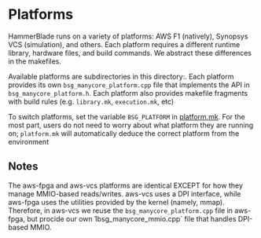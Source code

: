 # Platforms

HammerBlade runs on a variety of platforms: AWS F1 (natively),
Synopsys VCS (simulation), and others. Each platform requires a
different runtime library, hardware files, and build commands.
We abstract these differences in the makefiles. 

Available platforms are subdirectories in this directory:. Each
platform provides its own `bsg_manycore_platform.cpp` file that
implements the API in `bsg_manycore_platform.h`. Each platform also
provides makefile fragments with build rules (e.g. `library.mk`,
`execution.mk`, etc)

To switch platforms, set the variable `BSG_PLATFORM` in
[platform.mk](../../platform.mk). For the most part, users
do not need to worry about what platform they are running on;
`platform.mk` will automatically deduce the correct platform from
the environment

## Notes

The aws-fpga and aws-vcs platforms are identical EXCEPT for how they
manage MMIO-based reads/writes. aws-vcs uses a DPI interface, while
aws-fpga uses the utilities provided by the kernel (namely,
mmap). Therefore, in aws-vcs we reuse the `bsg_manycore_platform.cpp`
file in aws-fpga, but procide our own 1bsg_manycore_mmio.cpp` file that
handles DPI-based MMIO.
